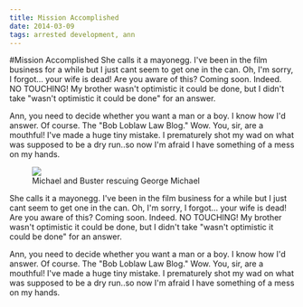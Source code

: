 ```yaml
---
title: Mission Accomplished
date: 2014-03-09
tags: arrested development, ann
---
```



#Mission Accomplished
She calls it a mayonegg. I've been in the film business for a while but I just cant seem to get one in the can. Oh, I'm sorry, I forgot… your wife is dead! Are you aware of this? Coming soon. Indeed. NO TOUCHING! My brother wasn't optimistic it could be done, but I didn't take "wasn't optimistic it could be done" for an answer.

Ann, you need to decide whether you want a man or a boy. I know how I'd answer. Of course. The "Bob Loblaw Law Blog." Wow. You, sir, are a mouthful! I've made a huge tiny mistake. I prematurely shot my wad on what was supposed to be a dry run..so now I'm afraid I have something of a mess on my hands.

<figure>
  <div class="image">
    <img src="http://goo.gl/KAXA3">
  </div>
  <figcaption>
    Michael and Buster rescuing George Michael
  </figcaption>
</figure>

She calls it a mayonegg. I've been in the film business for a while but I just cant seem to get one in the can. Oh, I'm sorry, I forgot… your wife is dead! Are you aware of this? Coming soon. Indeed. NO TOUCHING! My brother wasn't optimistic it could be done, but I didn't take "wasn't optimistic it could be done" for an answer.

Ann, you need to decide whether you want a man or a boy. I know how I'd answer. Of course. The "Bob Loblaw Law Blog." Wow. You, sir, are a mouthful! I've made a huge tiny mistake. I prematurely shot my wad on what was supposed to be a dry run..so now I'm afraid I have something of a mess on my hands.
